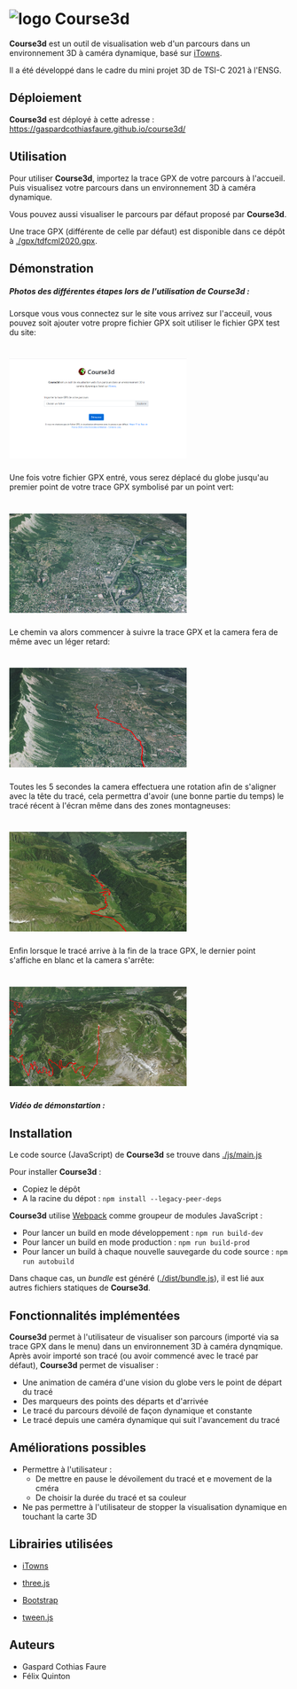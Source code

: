 # <img src="./assets/logo.png" width="50" height="50" alt="logo"/> Course3d

**Course3d** est un outil de visualisation web d'un parcours dans un environnement 3D à caméra dynamique, basé sur [iTowns](https://github.com/iTowns/itowns).

Il a été développé dans le cadre du mini projet 3D de TSI-C 2021 à l'ENSG.


## Déploiement

**Course3d** est déployé à cette adresse : https://gaspardcothiasfaure.github.io/course3d/


## Utilisation

Pour utiliser **Course3d**, importez la trace GPX de votre parcours à l'accueil. Puis visualisez votre parcours dans un environnement 3D à caméra dynamique. 

Vous pouvez aussi visualiser le parcours par défaut proposé par **Course3d**.

Une trace GPX (différente de celle par défaut) est disponible dans ce dépôt à [./gpx/tdfcml2020.gpx](./gpx/tdfcml2020.gpx).

## Démonstration

##### Photos des différentes étapes lors de l'utilisation de Course3d :

Lorsque vous vous connectez sur le site vous arrivez sur l'acceuil, vous pouvez soit ajouter votre propre fichier GPX soit utiliser le fichier GPX test du site:
# <img src="./assets/acceuil.PNG" width="320" height="180" alt="acceuil"/>

Une fois votre fichier GPX entré, vous serez déplacé du globe jusqu'au premier point de votre trace GPX symbolisé par un point vert:

# <img src="./assets/initialisation.PNG" width="320" height="180" alt="initialisation"/>

Le chemin va alors commencer à suivre la trace GPX et la camera fera de même avec un léger retard:

# <img src="./assets/suivit.PNG" width="320" height="180" alt="suivit"/>

Toutes les 5 secondes la camera effectuera une rotation afin de s'aligner avec la tête du tracé, cela permettra d'avoir (une bonne partie du temps) le tracé récent à l'écran même dans des zones montagneuses:

# <img src="./assets/montagne_pe.PNG" width="320" height="180" alt="montagne_pe"/>

Enfin lorsque le tracé arrive à la fin de la trace GPX, le dernier point s'affiche en blanc et la camera s'arrête: 

# <img src="./assets/arrive_pe.png" width="320" height="180" alt="arrive"/>

##### Vidéo de démonstartion :


## Installation

Le code source (JavaScript) de **Course3d** se trouve dans [./js/main.js](./js/main.js)

Pour installer **Course3d** : 

- Copiez le dépôt
- A la racine du dépot : `npm install --legacy-peer-deps`

**Course3d** utilise [Webpack](https://github.com/webpack/webpack) comme groupeur de modules JavaScript :
- Pour lancer un build en mode développement : `npm run build-dev`
- Pour lancer un build en mode production : `npm run build-prod`
- Pour lancer un build à chaque  nouvelle sauvegarde du code source : `npm run autobuild`

Dans chaque cas, un *bundle* est généré ([./dist/bundle.js](./dist/bundle.js)), il est lié aux autres fichiers statiques de **Course3d**.


## Fonctionnalités implémentées

**Course3d** permet à l'utilisateur de visualiser son parcours (importé via sa trace GPX dans le menu) dans un environnement 3D à caméra dynqmique.
Après avoir importé son tracé (ou avoir commencé avec le tracé par défaut), **Course3d** permet de visualiser :

- Une animation de caméra d'une vision du globe vers le point de départ du tracé
- Des marqueurs des points des départs et d'arrivée
- Le tracé du parcours dévoilé de façon dynamique et constante
- Le tracé depuis une caméra dynamique qui suit l'avancement du tracé


## Améliorations possibles

- Permettre à l'utilisateur :
  - De mettre en pause le dévoilement du tracé et e movement de la cméra
  - De choisir la durée du tracé et sa couleur
- Ne pas permettre à l'utilisateur de stopper la visualisation dynamique en touchant la carte 3D


## Librairies utilisées

- [iTowns](https://github.com/iTowns/itowns)

- [three.js](https://github.com/mrdoob/three.js)

- [Bootstrap](https://github.com/twbs/bootstrap)

- [tween.js](https://github.com/tweenjs/tween.js)

## Auteurs

- Gaspard Cothias Faure
- Félix Quinton
